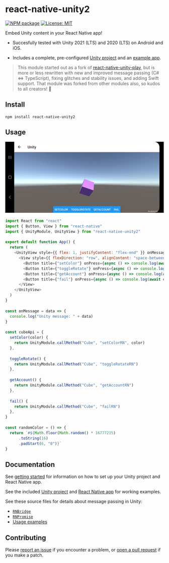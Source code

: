 # react-native-unity2

[![NPM package](https://img.shields.io/npm/v/react-native-unity2.svg?style=flat-square)](https://www.npmjs.com/package/react-native-unity2)
[![License: MIT](https://img.shields.io/github/license/fusetools/react-native-unity2.svg?style=flat-square)](LICENSE)

Embed Unity content in your React Native app!

* Succesfully tested with Unity 2021 (LTS) and 2020 (LTS) on Android and iOS.

* Includes a complete, pre-configured [Unity project](unity) and an [example app](example).

> This module started out as a fork of [react-native-unity-play](https://github.com/azesmway/react-native-unity-play), but is more or less rewritten with new and improved message passing (C# <=> TypeScript), fixing glitches and stability issues, and adding Swift support. That module was forked from other modules also, so kudos to all creators! 🤩

## Install

```shell
npm install react-native-unity2
```

## Usage

![RNUnity running on Android device](screenshot.jpg)

```javascript
import React from "react"
import { Button, View } from "react-native"
import { UnityModule, UnityView } from "react-native-unity2"

export default function App() {
  return (
    <UnityView style={{ flex: 1, justifyContent: "flex-end" }} onMessage={onMessage}>
      <View style={{ flexDirection: "row", alignContent: "space-between", justifyContent: "center" }}>
        <Button title={"setColor"} onPress={async () => console.log(await cubeApi.setColor(randomColor()))} />
        <Button title={"toggleRotate"} onPress={async () => console.log(await cubeApi.toggleRotate())} />
        <Button title={"getAccount"} onPress={async () => console.log(await cubeApi.getAccount())} />
        <Button title={"fail"} onPress={async () => console.log(await cubeApi.fail())} />
      </View>
    </UnityView>
  )
}

const onMessage = data => {
  console.log("Unity message: " + data)
}

const cubeApi = {
  setColor(color) {
    return UnityModule.callMethod("Cube", "setColorRN", color)
  },

  toggleRotate() {
    return UnityModule.callMethod("Cube", "toggleRotateRN")
  },

  getAccount() {
    return UnityModule.callMethod("Cube", "getAccountRN")
  },

  fail() {
    return UnityModule.callMethod("Cube", "failRN")
  },
}

const randomColor = () => {
  return `#${Math.floor(Math.random() * 16777215)
      .toString(16)
      .padStart(6, "0")}`
}
```

## Documentation

See [getting started](docs/getting-started.md) for information on how to set up your Unity project and React Native app.

See the included [Unity project](unity) and [React Native app](example) for working examples.

See these source files for details about message passing in Unity:

  * [`RNBridge`](unity/Assets/RNUnity/RNBridge.cs)
  * [`RNPromise`](unity/Assets/RNUnity/RNPromise.cs)
  * [Usage examples](unity/Assets/Example/SpinCube.cs)

## Contributing

Please [report an issue](https://github.com/fusetools/react-native-unity2/issues) if you encounter a problem, or [open a pull request](https://github.com/fusetools/react-native-unity2/pulls) if you make a patch.
